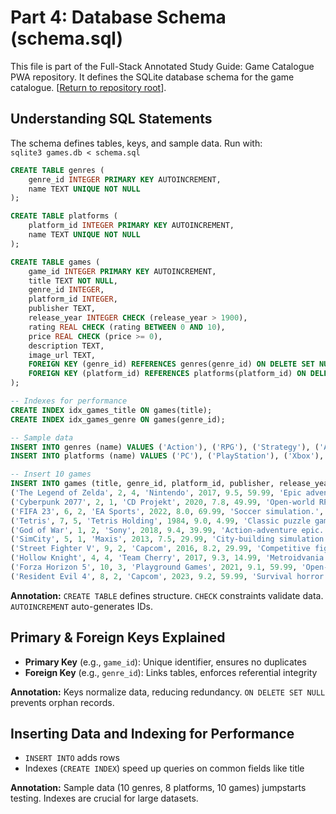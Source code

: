 # Part 4: Database Schema (schema.sql)

This file is part of the Full-Stack Annotated Study Guide: Game Catalogue PWA repository. It defines the SQLite database schema for the game catalogue. [[Return to repository root](https://github.com/asiandevs/game-catalogue-pwa-guide/tree/main)].

## Understanding SQL Statements

The schema defines tables, keys, and sample data. Run with:  
`sqlite3 games.db < schema.sql`

```sql
CREATE TABLE genres (
    genre_id INTEGER PRIMARY KEY AUTOINCREMENT,
    name TEXT UNIQUE NOT NULL
);

CREATE TABLE platforms (
    platform_id INTEGER PRIMARY KEY AUTOINCREMENT,
    name TEXT UNIQUE NOT NULL
);

CREATE TABLE games (
    game_id INTEGER PRIMARY KEY AUTOINCREMENT,
    title TEXT NOT NULL,
    genre_id INTEGER,
    platform_id INTEGER,
    publisher TEXT,
    release_year INTEGER CHECK (release_year > 1900),
    rating REAL CHECK (rating BETWEEN 0 AND 10),
    price REAL CHECK (price >= 0),
    description TEXT,
    image_url TEXT,
    FOREIGN KEY (genre_id) REFERENCES genres(genre_id) ON DELETE SET NULL,
    FOREIGN KEY (platform_id) REFERENCES platforms(platform_id) ON DELETE SET NULL
);

-- Indexes for performance
CREATE INDEX idx_games_title ON games(title);
CREATE INDEX idx_games_genre ON games(genre_id);

-- Sample data
INSERT INTO genres (name) VALUES ('Action'), ('RPG'), ('Strategy'), ('Adventure'), ('Simulation'), ('Sports'), ('Puzzle'), ('Horror'), ('Fighting'), ('Racing');
INSERT INTO platforms (name) VALUES ('PC'), ('PlayStation'), ('Xbox'), ('Nintendo Switch'), ('Mobile'), ('VR'), ('Arcade'), ('Retro');

-- Insert 10 games
INSERT INTO games (title, genre_id, platform_id, publisher, release_year, rating, price, description, image_url) VALUES 
('The Legend of Zelda', 2, 4, 'Nintendo', 2017, 9.5, 59.99, 'Epic adventure game.', 'zelda.jpg'),
('Cyberpunk 2077', 2, 1, 'CD Projekt', 2020, 7.8, 49.99, 'Open-world RPG.', 'cyberpunk.jpg'),
('FIFA 23', 6, 2, 'EA Sports', 2022, 8.0, 69.99, 'Soccer simulation.', 'fifa.jpg'),
('Tetris', 7, 5, 'Tetris Holding', 1984, 9.0, 4.99, 'Classic puzzle game.', 'tetris.jpg'),
('God of War', 1, 2, 'Sony', 2018, 9.4, 39.99, 'Action-adventure epic.', 'gow.jpg'),
('SimCity', 5, 1, 'Maxis', 2013, 7.5, 29.99, 'City-building simulation.', 'simcity.jpg'),
('Street Fighter V', 9, 2, 'Capcom', 2016, 8.2, 29.99, 'Competitive fighting.', 'sfv.jpg'),
('Hollow Knight', 4, 4, 'Team Cherry', 2017, 9.3, 14.99, 'Metroidvania adventure.', 'hollow.jpg'),
('Forza Horizon 5', 10, 3, 'Playground Games', 2021, 9.1, 59.99, 'Open-world racing.', 'forza.jpg'),
('Resident Evil 4', 8, 2, 'Capcom', 2023, 9.2, 59.99, 'Survival horror.', 're4.jpg');
```

**Annotation:** `CREATE TABLE` defines structure. `CHECK` constraints validate data. `AUTOINCREMENT` auto-generates IDs.

## Primary & Foreign Keys Explained

- **Primary Key** (e.g., `game_id`): Unique identifier, ensures no duplicates
- **Foreign Key** (e.g., `genre_id`): Links tables, enforces referential integrity

**Annotation:** Keys normalize data, reducing redundancy. `ON DELETE SET NULL` prevents orphan records.

## Inserting Data and Indexing for Performance

- `INSERT INTO` adds rows
- Indexes (`CREATE INDEX`) speed up queries on common fields like title

**Annotation:** Sample data (10 genres, 8 platforms, 10 games) jumpstarts testing. Indexes are crucial for large datasets.

